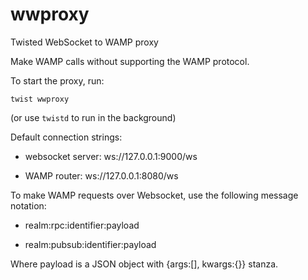 # wwproxy
Twisted WebSocket to WAMP proxy

Make WAMP calls without supporting the WAMP protocol.

To start the proxy, run:

`twist wwproxy`

(or use `twistd` to run in the background)

Default connection strings:

* websocket server: ws://127.0.0.1:9000/ws

* WAMP router: ws://127.0.0.1:8080/ws

To make WAMP requests over Websocket, use the following message notation:

* realm:rpc:identifier:payload

* realm:pubsub:identifier:payload

Where payload is a JSON object with {args:[], kwargs:{}} stanza.
